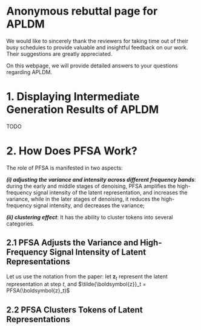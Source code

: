 # Anonymous rebuttal page for APLDM
We would like to sincerely thank the reviewers for taking time out of their busy schedules to provide valuable and insightful feedback on our work. Their suggestions are greatly appreciated.

On this webpage, we will provide detailed answers to your questions regarding APLDM.

# 1. Displaying Intermediate Generation Results of APLDM
TODO

# 2. How Does PFSA Work?
The role of PFSA is manifested in two aspects:

***(i) adjusting the variance and intensity across different frequency bands***: during the early and middle stages of denoising, PFSA amplifies the high-frequency signal intensity of the latent representation, and increases the variance, while in the later stages of denoising, it reduces the high-frequency signal intensity, and decreases the variance;

***(ii) clustering effect***: It has the ability to cluster tokens into several categories.

## 2.1 PFSA Adjusts the Variance and High-Frequency Signal Intensity of Latent Representations
Let us use the notation from the paper: let $\boldsymbol{z}_t$ represent the latent representation at step $t$, and $\tilde{\boldsymbol{z}}_t = PFSA(\boldsymbol{z}_t)$


## 2.2 PFSA Clusters Tokens of Latent Representations


